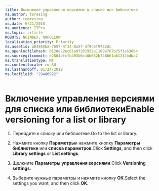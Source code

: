 ```yaml
---
title: Включение управления версиями в списке или библиотеке
ms.author: toresing
author: tomresing
ms.date: 6/21/2018
ms.audience: ITPro
ms.topic: article
ROBOTS: NOINDEX, NOFOLLOW
localization_priority: Priority
ms.assetid: a84868ba-7657-4f34-8a57-df9c6f9732dc
ms.openlocfilehash: 6128e22ec01a9f202922a1108e767b25f1a636b4
ms.sourcegitcommit: e2864efcfb493b6e46b662b746661a61232bdba7
ms.translationtype: MT
ms.contentlocale: ru-RU
ms.lasthandoff: 01/24/2019
ms.locfileid: "29486922"
---
```

# <a name="enable-versioning-for-a-list-or-library"></a><span data-ttu-id="4e3ce-102">Включение управления версиями для списка или библиотеки</span><span class="sxs-lookup"><span data-stu-id="4e3ce-102">Enable versioning for a list or library</span></span>

1. <span data-ttu-id="4e3ce-103">Перейдите к списку или библиотеке.</span><span class="sxs-lookup"><span data-stu-id="4e3ce-103">Go to the list or library.</span></span>
    
2. <span data-ttu-id="4e3ce-104">Нажмите кнопку **Параметры**и нажмите кнопку **Параметры библиотеки** или **списка параметров**.</span><span class="sxs-lookup"><span data-stu-id="4e3ce-104">Click **Settings**, and then click **Library settings** or **List settings**.</span></span>
    
3. <span data-ttu-id="4e3ce-105">Щелкните **Параметры управления версиями**.</span><span class="sxs-lookup"><span data-stu-id="4e3ce-105">Click **Versioning settings**.</span></span>
    
4. <span data-ttu-id="4e3ce-106">Выберите нужные параметры и нажмите кнопку **ОК**.</span><span class="sxs-lookup"><span data-stu-id="4e3ce-106">Select the settings you want, and then click **OK**.</span></span>
    

